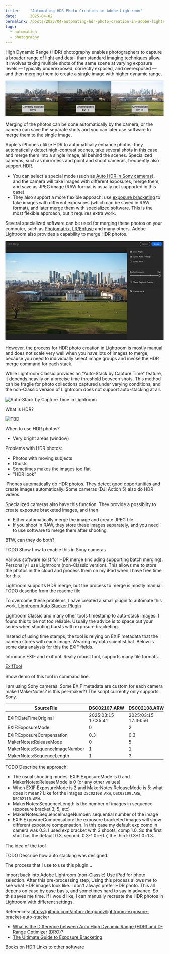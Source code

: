 ```yaml
---
title:     "Automating HDR Photo Creation in Adobe Lightroom"
date:      2025-04-02
permalink: /posts/2025/04/automating-hdr-photo-creation-in-adobe-lightroom
tags:
  - automation
  - photography
---
```


High Dynamic Range (HDR) photography enables photographers to capture a broader range of light and detail than standard imaging techniques allow. It involves taking multiple shots of the same scene at varying exposure levels — typically underexposed, correctly exposed, and overexposed — and then merging them to create a single image with higher dynamic range.

![Exposure bracketing](/images/posts/exposure_bracketing.jpg)

Merging of the photos can be done automatically by the camera, or the camera can save the separate shots and you can later use software to merge them to the single image.

Apple's iPhones utilize HDR to automatically enhance photos: they automatically detect high-contrast scenes, take several shots in this case and merge them into a single image, all behind the scenes. Specialized cameras, such as mirrorless and point and shoot cameras, frequently also support HDR.

- You can select a special mode (such as [Auto HDR in Sony cameras](https://www.sony.com/electronics/support/articles/00012101)), and the camera will take images with different exposures, merge them, and save as JPEG image (RAW format is usually not supported in this case).
- They also support a more flexible appoach: use [exposure bracketing](https://www.mikesmithphotography.com/videos/exposure-bracketing) to take images with different exposures (which can be saved in RAW format), and later merge them with specialized software. This is the most flexible approach, but it requires extra work.

Several specialized software can be used for merging these photos on your computer, such as [Photomatrix](https://www.hdrsoft.com/), [LR/Enfuse](https://www.photographers-toolbox.com/products/lrenfuse.php) and many others. Adobe Lightroom also provides a capability to merge HDR photos.

![HDR Merge in Lightroom](/images/posts/lightroom_hdr_merge.jpg)

However, the process for HDR photo creation in Lightroom is mostly manual and does not scale very well when you have lots of images to merge, because you need to individually select image groups and invoke the HDR merge command for each stack.

While Lightroom Classic provides an "Auto-Stack by Capture Time" feature, it depends heavily on a precise time threshold between shots. This method can be fragile for photo collections captured under varying conditions, and the non-Classic version of Lightroom does not support auto-stacking at all.

![Auto-Stack by Capture Time in Lightroom](/images/posts/lightroom_auto_stack.jpg)



What is HDR?

![TBD](/images/posts/hdr-photo-1.jpg_)


When to use HDR photos?
- Very bright areas (window)

Problems with HDR photos:
- Photos with moving subjects
- Ghosts
- Sometimes makes the images too flat
- "HDR look"


iPhones automatically do HDR photos. They detect good opportunities and create images automatically.
Some cameras (DJI Action 5) also do HDR videos.

Specialized cameras also have this function. They provide a possiblity to create exposure bracketed images, and then
- Either automatically merge the image and create JPEG file
- If you shoot in RAW, they store these images separately, and you need to use software to merge them after shooting

BTW, can they do both?

TODO Show how to enable this in Sony cameras

Various software exist for HDR merge (including supporting batch merging).
Personally I use Lightroom (non-Classic version). This allows me to store the photos in the cloud and process them on my iPad when I have free time for this.

Lightroom supports HDR merge, but the process to merge is mostly manual. TODO describe from the readme file.

To overcome these problems, I have created a small plugin to automate this work.
[Lightroom Auto Stacker Plugin](https://github.com/anton-dergunov/lightroom-exposure-bracket-auto-stacker)

Lightroom Classic and many other tools timestamp to auto-stack images. I found this to be not too reliable. Usually the advice is to space out your series when shooting bursts with exposure bracketing.

Instead of using time stamps, the tool is relying on EXIF metadata that the camera stores with each image.
Wearing my data scientist hat. Below is some data analysis for this the EXIF fields.

Introduce EXIF and exiftool. Really robust tool, supports many file formats.

[ExifTool](https://exiftool.org/)

Show demo of this tool in command line.

I am using Sony cameras. Some EXIF metadata are custom for each camera make (MakerNotes? is this per-maker?) The script currently only supports Sony.

| SourceFile                     | DSC02107.ARW         | DSC02108.ARW         | DSC02109.ARW         | DSC02110.ARW         |
|--------------------------------|----------------------|----------------------|----------------------|----------------------|
| EXIF:DateTimeOriginal          | 2025:03:15 17:35:41  | 2025:03:15 17:36:56  | 2025:03:15 17:36:56  | 2025:03:15 17:36:56  |
| EXIF:ExposureMode              | 0                    | 2                    | 2                    | 2                    |
| EXIF:ExposureCompensation      | 0.3                  | 0.3                  | -0.7                 | 1.3                  |
| MakerNotes:ReleaseMode         | 0                    | 5                    | 5                    | 5                    |
| MakerNotes:SequenceImageNumber | 1                    | 1                    | 2                    | 3                    |
| MakerNotes:SequenceLength      | 1                    | 3                    | 3                    | 3                    |

TODO Describe the approach:

- The usual shooting modes: EXIF:ExposureMode is 0 and MakerNotes:ReleaseMode is 0 (or any other values)
- When EXIF:ExposureMode is 2 and MakerNotes:ReleaseMode is 5: what does it mean? Like for the images `DSC02108.ARW`, `DSC02109.ARW`, `DSC02110.ARW`.
- MakerNotes:SequenceLength is the number of images in sequence (exposure bracket 3, 5, etc)
- MakerNotes:SequenceImageNumber: sequential number of the image
- EXIF:ExposureCompensation: the exposure bracketed images will show different exposure compensation. In this case my default exp comp in camera was 0.3. I used exp bracket with 3 shoots, comp 1.0. So the first shot has the default 0.3, second: 0.3-1.0=-0.7, the third: 0.3+1.0=1.3.

The idea of the tool 

TODO Describe how auto stacking was designed.

The process that I use to use this plugin...

Import back into Adobe Lightroom (non-Classic)
Use iPad for photo selection. After this pre-processing step, Using this process allows me to see what HDR images look like. I don't always prefer HDR photo. This all depens on case by case basis, and sometimes hard to say in advance. So this saves me time. If I would like, I can manually recreate the HDR photos in Lightroom with different settings.


References:
https://github.com/anton-dergunov/lightroom-exposure-bracket-auto-stacker
- [What is the Difference between Auto High Dynamic Range (HDR) and D-Range Optimizer (DRO)?](https://www.sony.com/electronics/support/articles/00012101)
- [The Ultimate Guide to Exposure Bracketing](https://www.mikesmithphotography.com/videos/exposure-bracketing)

Books on HDR
Links to other software

